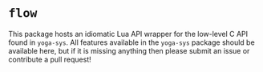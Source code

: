 # `flow`

This package hosts an idiomatic Lua API wrapper for the low-level C API found in `yoga-sys`. All features available in
the `yoga-sys` package should be available here, but if it is missing anything then please submit an issue or contribute
a pull request!
